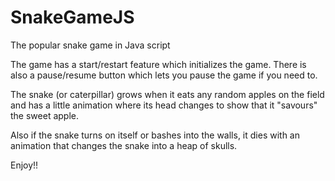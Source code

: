 # SnakeGameJS
The popular snake game in Java script

The game has a start/restart feature which initializes the game.
There is also a pause/resume button which lets you pause the game if you need to.

The snake (or caterpillar) grows when it eats any random apples on the field and has a little animation where its head changes to show that it "savours" the sweet apple.

Also if the snake turns on itself or bashes into the walls, it dies with an animation that changes the snake into a heap of skulls. 

Enjoy!!
